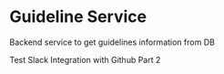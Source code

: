 # Guideline Service

Backend service to get guidelines information from DB

Test Slack Integration with Github Part 2
